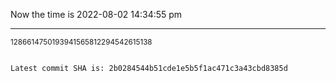 Now the time is 2022-08-02 14:34:55 pm

---

<small>1286614750193941565812294542615138</small>

```txt

Latest commit SHA is: 2b0284544b51cde1e5b5f1ac471c3a43cbd8385d
```

